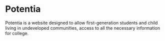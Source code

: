 # Potentia
Potentia is a website designed to allow first-generation students and child living in undeveloped communities, access to all the necessary information for college.
